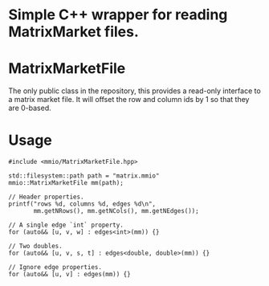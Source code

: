 # Simple C++ wrapper for reading MatrixMarket files.

# MatrixMarketFile

The only public class in the repository, this provides a read-only interface to
a matrix market file. It will offset the row and column ids by 1 so that they
are 0-based. 

# Usage

```
#include <mmio/MatrixMarketFile.hpp>

std::filesystem::path path = "matrix.mmio"
mmio::MatrixMarketFile mm(path);

// Header properties.
printf("rows %d, columns %d, edges %d\n",
       mm.getNRows(), mm.getNCols(), mm.getNEdges());

// A single edge `int` property.
for (auto&& [u, v, w] : edges<int>(mm)) {}

// Two doubles.
for (auto&& [u, v, s, t] : edges<double, double>(mm)) {}

// Ignore edge properties.
for (auto&& [u, v] : edges(mm)) {}
```
